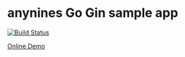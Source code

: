 # anynines Go Gin sample app

[![Build Status](https://travis-ci.org/a9s-examples/go-gin.svg)](https://travis-ci.org/a9s-examples/go-gin)

[Online Demo](http://a9s-examples-go-gin.aws.ie.a9sapp.eu/)
